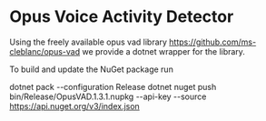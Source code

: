 # Opus Voice Activity Detector

Using the freely available opus vad library https://github.com/ms-cleblanc/opus-vad we provide a dotnet wrapper for the library.

To build and update the NuGet package run

dotnet pack --configuration Release
dotnet nuget push bin/Release/OpusVAD.1.3.1.nupkg --api-key <KEY> --source https://api.nuget.org/v3/index.json